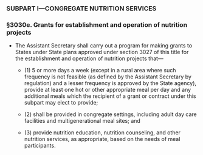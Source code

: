 ### SUBPART I—CONGREGATE NUTRITION SERVICES

### §3030e. Grants for establishment and operation of nutrition projects
* The Assistant Secretary shall carry out a program for making grants to States under State plans approved under section 3027 of this title for the establishment and operation of nutrition projects that—

  * (1) 5 or more days a week (except in a rural area where such frequency is not feasible (as defined by the Assistant Secretary by regulation) and a lesser frequency is approved by the State agency), provide at least one hot or other appropriate meal per day and any additional meals which the recipient of a grant or contract under this subpart may elect to provide;

  * (2) shall be provided in congregate settings, including adult day care facilities and multigenerational meal sites; and

  * (3) provide nutrition education, nutrition counseling, and other nutrition services, as appropriate, based on the needs of meal participants.